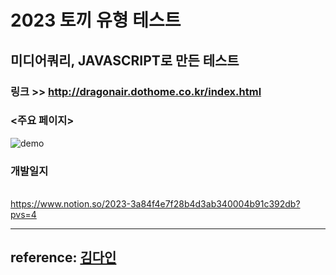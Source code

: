 
# 2023 토끼 유형 테스트
## 미디어쿼리, JAVASCRIPT로 만든 테스트
### 링크 >>  http://dragonair.dothome.co.kr/index.html <br>

### <주요 페이지> <br>
![demo](https://user-images.githubusercontent.com/80152716/218378844-aa94fe10-423b-4925-8fc4-eaa340a52243.png) <br>

### 개발일지<br>
<Notion> <br>
https://www.notion.so/2023-3a84f4e7f28b4d3ab340004b91c392db?pvs=4

---
reference: [김다인](https://dev-dain.tistory.com)  
---
 
